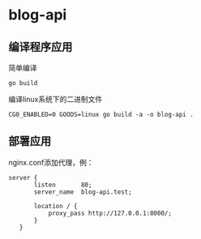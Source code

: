 # blog-api


## 编译程序应用


简单编译

```shell
go build
```

编译linux系统下的二进制文件
```shell
CG0_ENABLED=0 GOODS=linux go build -a -o blog-api .
```

## 部署应用

nginx.conf添加代理，例：

```shell
server {
       listen       80;
       server_name  blog-api.test;

       location / {
           proxy_pass http://127.0.0.1:8000/;
       }
   }
```